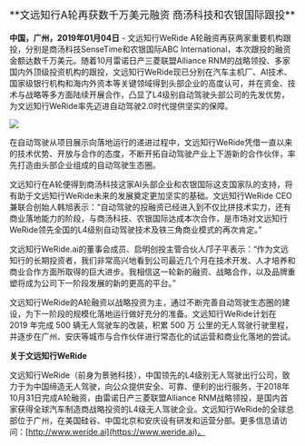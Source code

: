 <p style="font-size: large">**文远知行A轮再获数千万美元融资 商汤科技和农银国际跟投**</p>

**中国，广州，2019年01月04日** - 文远知行WeRide A轮融资再获两家重要机构跟投，分别是商汤科技SenseTime和农银国际ABC International，本次跟投的融资金额达数千万美元。随着10月雷诺日产三菱联盟Alliance RNM的战略领投、多家国内外顶级投资机构的跟投，文远知行WeRide现已分别在汽车主机厂、AI技术、国家级银行机构和海内外资本等关键领域得到头部企业的高度认可，并在资金、技术与战略等多方面陆续开展合作，凸显了L4级别自动驾驶头部公司的先发优势，为文远知行WeRide率先迈进自动驾驶2.0时代提供坚实的保障。

![](series-a-update-news-car-image)

在自动驾驶从项目展示向落地运行的递进过程中，文远知行WeRide凭借一直以来的技术优势、开放与合作的态度，不断开拓自动驾驶产业上下游新的合作伙伴，率先打造由头部企业组成的自动驾驶生态圈。

文远知行在A轮便得到商汤科技这家AI头部企业和农银国际这支国家队的支持，将有助于文远知行WeRide未来的发展奠定更加坚实的基础。文远知行WeRide CEO兼联合创始人韩旭表示：“自动驾驶的投融资已经进入到不仅比拼技术实力，还有商业落地能力的阶段，与商汤科技、农银国际达成本次合作，是市场对文远知行WeRide领先全国的L4级别自动驾驶技术及铁三角商业模式的再次肯定。”

文远知行WeRide.ai的董事会成员、启明创投主管合伙人邝子平表示：“作为文远知行的长期投资者，我们非常高兴地看到公司最近几个月在技术开发、人才培养和商业合作方面所取得的巨大进步。我相信这一轮新的融资、战略合作，以及品牌重塑将成为公司下一阶段发展的新的更高的平台。”

文远知行WeRide的A轮融资以战略投资为主，通过不断完善自动驾驶生态圈的建设，为下一阶段的规模化落地运行做好充分的准备。文远知行WeRide计划在 2019 年完成 500 辆无人驾驶车的改装，积累 500 万 公里的无人驾驶行驶里程，并逐步在广州、安庆等城市与合作伙伴进行常态化的试运营和商业化落地的尝试。

**关于文远知行WeRide**

文远知行WeRide（前身为景驰科技），中国领先的L4级别无人驾驶出行公司，致力于为中国缔造无人驾驶，向公众提供安全、可靠、便利的出行服务，于2018年10月31日完成A轮融资，由雷诺日产三菱联盟Alliance RNM战略领投，是国内首家获得全球汽车制造商战略投资的L4级无人驾驶企业。文远知行WeRide的全球总部位于广州，在美国硅谷、中国北京和安庆设有研发和运营分部。更多信息请访问：[http://www.weride.ai](https://www.weride.ai)。

